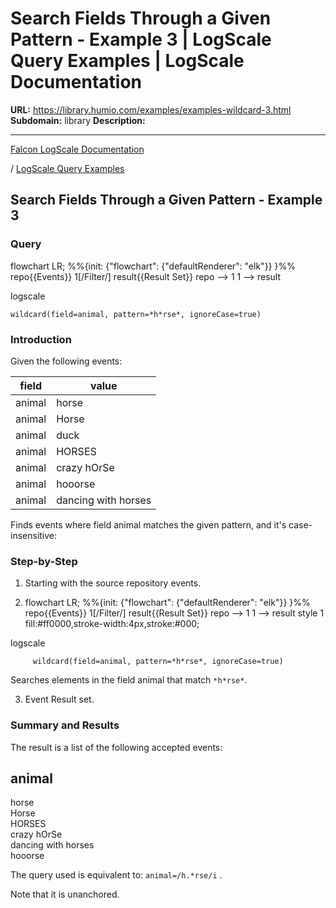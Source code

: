 # Search Fields Through a Given Pattern - Example 3 | LogScale Query Examples | LogScale Documentation

**URL:** https://library.humio.com/examples/examples-wildcard-3.html
**Subdomain:** library
**Description:** 

---

[Falcon LogScale Documentation](https://library.humio.com)

/ [LogScale Query Examples](examples.html)

## Search Fields Through a Given Pattern - Example 3

### Query

flowchart LR; %%{init: {"flowchart": {"defaultRenderer": "elk"}} }%% repo{{Events}} 1[/Filter/] result{{Result Set}} repo --> 1 1 --> result

logscale
    
    
    wildcard(field=animal, pattern=*h*rse*, ignoreCase=true)

### Introduction

Given the following events: 

field| value  
---|---  
animal| horse  
animal| Horse  
animal| duck  
animal| HORSES  
animal| crazy hOrSe  
animal| hooorse  
animal| dancing with horses  
  
Finds events where field animal matches the given pattern, and it's case-insensitive: 

### Step-by-Step

  1. Starting with the source repository events.

  2. flowchart LR; %%{init: {"flowchart": {"defaultRenderer": "elk"}} }%% repo{{Events}} 1[/Filter/] result{{Result Set}} repo --> 1 1 --> result style 1 fill:#ff0000,stroke-width:4px,stroke:#000;

logscale
         
         wildcard(field=animal, pattern=*h*rse*, ignoreCase=true)

Searches elements in the field animal that match `*h*rse*`. 

  3. Event Result set.




### Summary and Results

The result is a list of the following accepted events: 

animal  
---  
horse  
Horse  
HORSES  
crazy hOrSe  
dancing with horses  
hooorse  
  
The query used is equivalent to: `animal=/h.*rse/i` . 

Note that it is unanchored.
